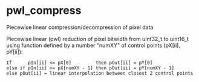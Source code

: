 # pwl_compress
Piecewise linear compression/decompression of pixel data

Piecewise linear (pwl) reduction of pixel bitwidth from uint32_t to uint16_t using
function defined by a number "numXY" of control points (pX[ii], pY[ii]):
```
If      pIn[ii] <= pX[0]         then pOut[ii] = pY[0]
else if pIn[ii] >= pX[numXY - 1] then pOut[ii] = pY[numXY - 1]
else pOut[ii] = linear interpolation between closest 2 control points
```

